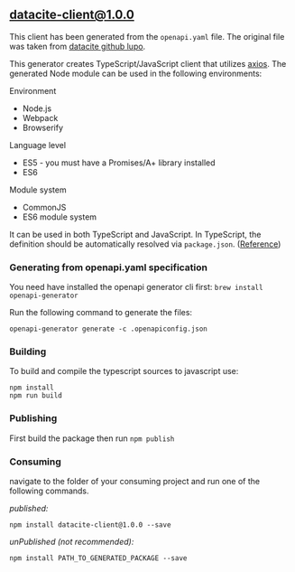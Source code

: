 ## datacite-client@1.0.0

This client has been generated from the `openapi.yaml` file.
The original file was taken from [datacite github lupo](https://github.com/datacite/lupo).

This generator creates TypeScript/JavaScript client that utilizes [axios](https://github.com/axios/axios). The generated Node module can be used in the following environments:

Environment
* Node.js
* Webpack
* Browserify

Language level
* ES5 - you must have a Promises/A+ library installed
* ES6

Module system
* CommonJS
* ES6 module system

It can be used in both TypeScript and JavaScript. In TypeScript, the definition should be automatically resolved via `package.json`. ([Reference](http://www.typescriptlang.org/docs/handbook/typings-for-npm-packages.html))

### Generating from openapi.yaml specification

You need have installed the openapi generator cli first:
`brew install openapi-generator`

Run the following command to generate the files:

```
openapi-generator generate -c .openapiconfig.json
```

### Building

To build and compile the typescript sources to javascript use:
```
npm install
npm run build
```

### Publishing

First build the package then run ```npm publish```

### Consuming

navigate to the folder of your consuming project and run one of the following commands.

_published:_

```
npm install datacite-client@1.0.0 --save
```

_unPublished (not recommended):_

```
npm install PATH_TO_GENERATED_PACKAGE --save
